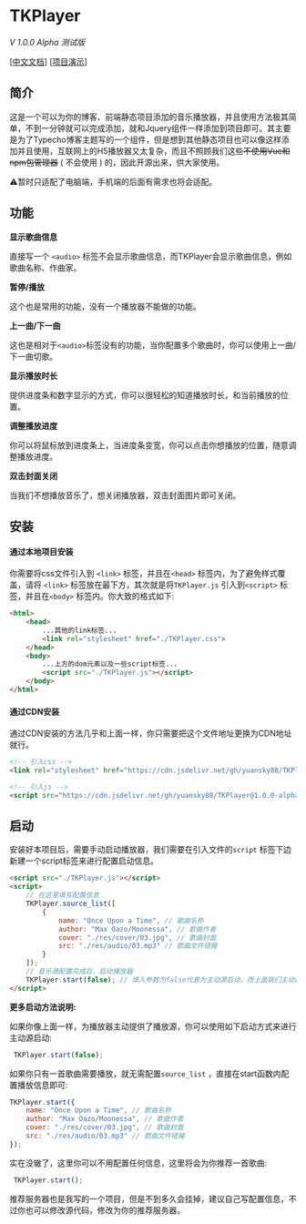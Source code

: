 # TKPlayer

*V 1.0.0 Alpha 测试版*

[[中文文档](https://api.cnsoft.top/tkplayer/doc)]   [[项目演示](https://api.cnsoft.top/tkplayer/demo/)]

## 简介

这是一个可以为你的博客、前端静态项目添加的音乐播放器，并且使用方法极其简单，不到一分钟就可以完成添加，就和Jquery组件一样添加到项目即可。其主要是为了Typecho博客主题写的一个组件，但是想到其他静态项目也可以像这样添加并且使用，互联网上的H5播放器又太复杂，而且不照顾我们这些~~不使用Vue和npm包管理器~~ ( 不会使用 ) 的，因此开源出来，供大家使用。

⚠️暂时只适配了电脑端，手机端的后面有需求也将会适配。



## 功能

**显示歌曲信息**

直接写一个 `<audio>` 标签不会显示歌曲信息，而TKPlayer会显示歌曲信息，例如歌曲名称、作曲家。

**暂停/播放**

这个也是常用的功能，没有一个播放器不能做的功能。

**上一曲/下一曲**

这也是相对于`<audio>`标签没有的功能，当你配置多个歌曲时，你可以使用上一曲/下一曲切歌。

**显示播放时长**

提供进度条和数字显示的方式，你可以很轻松的知道播放时长，和当前播放的位置。

**调整播放进度**

你可以将鼠标放到进度条上，当进度条变宽，你可以点击你想播放的位置，随意调整播放进度。

**双击封面关闭**

当我们不想播放音乐了，想关闭播放器，双击封面图片即可关闭。



## 安装

#### 通过本地项目安装

你需要将css文件引入到 `<link>` 标签，并且在`<head>` 标签内，为了避免样式覆盖，请将 `<link>` 标签放在最下方，其次就是将`TKPlayer.js` 引入到`<script>` 标签，并且在`<body>` 标签内。你大致的格式如下: 

```HTML
<html>
	<head>
    	...其他的link标签...
        <link rel="stylesheet" href="./TKPlayer.css">
	</head>
    <body>
        ...上方的dom元素以及一些script标签...
        <script src="./TKPlayer.js"></script>
    </body>
</html>
```



#### 通过CDN安装

通过CDN安装的方法几乎和上面一样，你只需要把这个文件地址更换为CDN地址就行。

```HTML
<!-- 引入css -->
<link rel="stylesheet" href="https://cdn.jsdelivr.net/gh/yuansky88/TKPlayer@1.0.0-alpha/dist/css/tkplayer.min.css">

<!-- 引入js -->
<script src="https://cdn.jsdelivr.net/gh/yuansky88/TKPlayer@1.0.0-alpha/dist/js/tkplayer.min.js"></script>
```



## 启动

安装好本项目后，需要手动启动播放器，我们需要在引入文件的`script` 标签下边新建一个script标签来进行配置启动信息。

```html
<script src="./TKPlayer.js"></script>
<script>
    // 在这里填写配置信息
    TKPlayer.source_list([
        {
            name: "Once Upon a Time", // 歌曲名称
            author: "Max Oazo/Moonessa", // 歌曲作者
            cover: "./res/cover/03.jpg", // 歌曲封面
            src: "./res/audio/03.mp3" // 歌曲文件链接
        }
    ]);
    // 音乐源配置完成后，启动播放器
    TKPlayer.start(false); // 填入参数为false代表为主动源启动，而上面我们主动提供了
</script>
```

**更多启动方法说明:**

如果你像上面一样，为播放器主动提供了播放源，你可以使用如下启动方式来进行主动源启动: 

```js
 TKPlayer.start(false);
```

如果你只有一首歌曲需要播放，就无需配置`source_list` ，直接在start函数内配置播放信息即可:

```js
TKPlayer.start({
    name: "Once Upon a Time", // 歌曲名称
    author: "Max Oazo/Moonessa", // 歌曲作者
    cover: "./res/cover/03.jpg", // 歌曲封面
    src: "./res/audio/03.mp3" // 歌曲文件链接
});
```

实在没辙了，这里你可以不用配置任何信息，这里将会为你推荐一首歌曲:

```js
 TKPlayer.start();
```

推荐服务器也是我写的一个项目，但是不到多久会挂掉，建议自己写配置信息，不过你也可以修改源代码，修改为你的推荐服务器。
